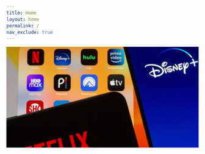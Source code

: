 ```yaml
---
title: Home
layout: home
permalink: /
nav_exclude: true
---
```


![logo][URL1]

[URL1]: https://raw.githubusercontent.com/PhantomNimbi/Native-Apps-Compiler/main/.github/assets/app-logo.png